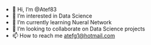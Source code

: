 - 👋 Hi, I’m @Atef83
- 👀 I’m interested in Data Science
- 🌱 I’m currently learning Nueral Network
- 💞️ I’m looking to collaborate on Data Science projects
- 📫 How to reach me atefg1@hotmail.com

<!---
Atef83/Atef83 is a ✨ special ✨ repository because its `README.md` (this file) appears on your GitHub profile.
You can click the Preview link to take a look at your changes.
--->
